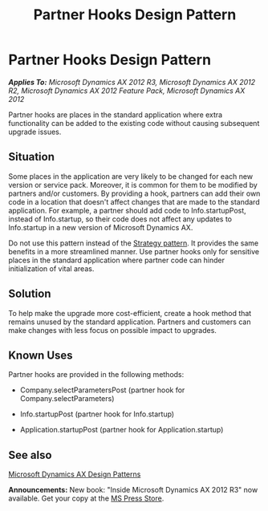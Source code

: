 ﻿---
title: Partner Hooks Design Pattern
TOCTitle: Partner Hooks
ms:assetid: 1d8b3be3-aafe-491c-aa97-376854d41ff8
ms:mtpsurl: https://msdn.microsoft.com/en-us/library/Aa557129(v=AX.60)
ms:contentKeyID: 35241473
ms.date: 05/18/2015
mtps_version: v=AX.60
---

# Partner Hooks Design Pattern 


_**Applies To:** Microsoft Dynamics AX 2012 R3, Microsoft Dynamics AX 2012 R2, Microsoft Dynamics AX 2012 Feature Pack, Microsoft Dynamics AX 2012_

Partner hooks are places in the standard application where extra functionality can be added to the existing code without causing subsequent upgrade issues.

## Situation

Some places in the application are very likely to be changed for each new version or service pack. Moreover, it is common for them to be modified by partners and/or customers. By providing a hook, partners can add their own code in a location that doesn't affect changes that are made to the standard application. For example, a partner should add code to Info.startupPost, instead of Info.startup, so their code does not affect any updates to Info.startup in a new version of Microsoft Dynamics AX.

Do not use this pattern instead of the [Strategy pattern](strategy-class-design-pattern.md). It provides the same benefits in a more streamlined manner. Use partner hooks only for sensitive places in the standard application where partner code can hinder initialization of vital areas.

## Solution

To help make the upgrade more cost-efficient, create a hook method that remains unused by the standard application. Partners and customers can make changes with less focus on possible impact to upgrades.

## Known Uses

Partner hooks are provided in the following methods:

  - Company.selectParametersPost (partner hook for Company.selectParameters)

  - Info.startupPost (partner hook for Info.startup)

  - Application.startupPost (partner hook for Application.startup)

## See also

[Microsoft Dynamics AX Design Patterns](microsoft-dynamics-ax-design-patterns.md)

  
**Announcements:** New book: "Inside Microsoft Dynamics AX 2012 R3" now available. Get your copy at the [MS Press Store](https://www.microsoftpressstore.com/store/inside-microsoft-dynamics-ax-2012-r3-9780735685109).

